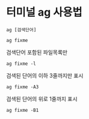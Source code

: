 터미널 ag 사용법
===


```
ag [검색단어]

ag fixme
```

검색단어 포함된 파일목록만
```
ag fixme -l
```

검색된 단어의 이하 3줄까지만 표시
```
ag fixme -A3
```

검색된 단어의 위로 1줄까지 표시
```
ag fixme -B1
```